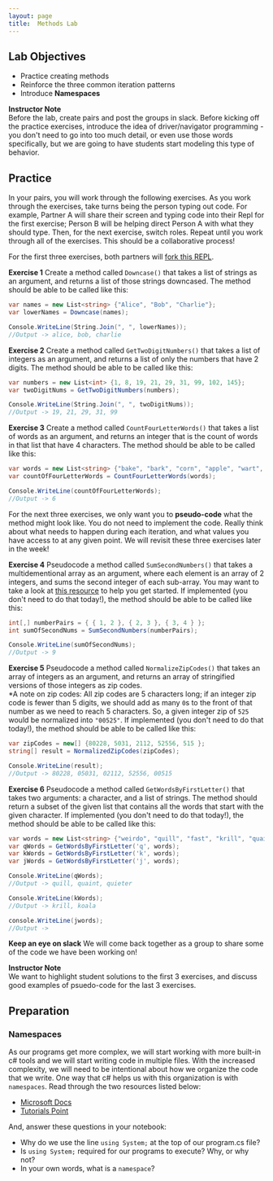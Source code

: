 ```yaml
---
layout: page
title:  Methods Lab
---
```


## Lab Objectives
* Practice creating methods
* Reinforce the three common iteration patterns
* Introduce **Namespaces**

<aside class="instructor-notes">
    <p><strong>Instructor Note</strong><br>Before the lab, create pairs and post the groups in slack.  Before kicking off the practice exercises, introduce the idea of driver/navigator programming - you don't need to go into too much detail, or even use those words specifically, but we are going to have students start modeling this type of behavior.</p>
</aside>

## Practice

In your pairs, you will work through the following exercises. As you work through the exercises, take turns being the person typing out code.  For example, Partner A will share their screen and typing code into their Repl for the first exercise; Person B will be helping direct Person A with what they should type.  Then, for the next exercise, switch roles.  Repeat until you work through all of the exercises. This should be a collaborative process!

For the first three exercises, both partners will [fork this REPL](https://replit.com/@launch-team/M1W2-MethodsLab).

**Exercise 1**
Create a method called `Downcase()` that takes a list of strings as an argument, and returns a list of those strings downcased.  The method should be able to be called like this:
```c#
var names = new List<string> {"Alice", "Bob", "Charlie"};
var lowerNames = Downcase(names);

Console.WriteLine(String.Join(", ", lowerNames));
//Output -> alice, bob, charlie
```

**Exercise 2**
Create a method called `GetTwoDigitNumbers()` that takes a list of integers as an argument, and returns a list of only the numbers that have 2 digits.  The method should be able to be called like this:

```c#
var numbers = new List<int> {1, 8, 19, 21, 29, 31, 99, 102, 145};
var twoDigitNums = GetTwoDigitNumbers(numbers);

Console.WriteLine(String.Join(", ", twoDigitNums));
//Output -> 19, 21, 29, 31, 99
```

**Exercise 3**
Create a method called `CountFourLetterWords()` that takes a list of words as an argument, and returns an integer that is the count of words in that list that have 4 characters.  The method should be able to be called like this:

```c#
var words = new List<string> {"bake", "bark", "corn", "apple", "wart", "bird", "umbrella", "fart"};
var countOfFourLetterWords = CountFourLetterWords(words);

Console.WriteLine(countOfFourLetterWords);
//Output -> 6
```

For the next three exercises, we only want you to **pseudo-code** what the method might look like.  You do not need to implement the code.  Really think about what needs to happen during each iteration, and what values you have access to at any given point.  We will revisit these three exercises later in the week!

**Exercise 4**
Pseudocode a method called `SumSecondNumbers()` that takes a multidementional array as an argument, where each element is an array of 2 integers, and sums the second integer of each sub-array.  You may want to take a look at [this resource](https://docs.microsoft.com/en-us/dotnet/csharp/programming-guide/arrays/passing-arrays-as-arguments#passing-multidimensional-arrays-as-arguments) to help you get started.  If implemented (you don't need to do that today!), the method should be able to be called like this:

```c#
int[,] numberPairs = { { 1, 2 }, { 2, 3 }, { 3, 4 } };
int sumOfSecondNums = SumSecondNumbers(numberPairs);

Console.WriteLine(sumOfSecondNums);
//Output -> 9
```

**Exercise 5**
Pseudocode a method called `NormalizeZipCodes()` that takes an array of integers as an argument, and returns an array of stringified versions of those integers as zip codes.  
*A note on zip codes:  All zip codes are 5 characters long; if an integer zip code is fewer than 5 digits, we should add as many `0`s to the front of that number as we need to reach 5 characters.  So, a given integer zip of `525` would be normalized into `"00525"`.  If implemented (you don't need to do that today!), the method should be able to be called like this:
```c#
var zipCodes = new[] {80228, 5031, 2112, 52556, 515 };
string[] result = NormalizedZipCodes(zipCodes);

Console.WriteLine(result);
//Output -> 80228, 05031, 02112, 52556, 00515
```

**Exercise 6**
Pseudocode a method called `GetWordsByFirstLetter()` that takes two arguments: a character, and a list of strings.  The method should return a subset of the given list that contains all the words that start with the given character.  If implemented (you don't need to do that today!), the method should be able to be called like this:

```c#
var words = new List<string> {"weirdo", "quill", "fast", "krill", "quaint", "quieter", "koala"};
var qWords = GetWordsByFirstLetter('q', words);
var kWords = GetWordsByFirstLetter('k', words);
var jWords = GetWordsByFirstLetter('j', words);

Console.WriteLine(qWords);
//Output -> quill, quaint, quieter

Console.WriteLine(kWords);
//Output -> krill, koala

console.WriteLine(jwords);
//Output -> 
```

**Keep an eye on slack** We will come back together as a group to share some of the code we have been working on!

<aside class="instructor-notes">
    <p><strong>Instructor Note</strong><br> We want to highlight student solutions to the first 3 exercises, and discuss good examples of psuedo-code for the last 3 exercises.</p>
</aside>


## Preparation
### Namespaces

As our programs get more complex, we will start working with more built-in c# tools and we will start writing code in multiple files.  With the increased complexity, we will need to be intentional about how we organize the code that we write.  One way that c# helps us with this organization is with `namespaces`.  Read through the two resources listed below:

* [Microsoft Docs](https://docs.microsoft.com/en-us/dotnet/csharp/fundamentals/types/namespaces)
* [Tutorials Point](https://www.tutorialspoint.com/csharp/csharp_namespaces.htm)

And, answer these questions in your notebook:
* Why do we use the line `using System;` at the top of our program.cs file?
* Is `using System;` required for our programs to execute?  Why, or why not?
* In your own words, what is a `namespace`?
